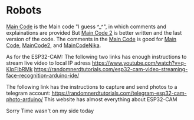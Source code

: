 # Robots
[Main Code](https://github.com/AbdelrahmanEnan/Robots/MainCode) is the Main code "I guess ^_^", in which comments and explainations are provided
But [Main Code 2](https://github.com/AbdelrahmanEnan/Robots/MainCode2) is better written and the last version of the code.
The comments in the [Main Code](https://github.com/AbdelrahmanEnan/Robots/MainCode) is good for [Main Code](https://github.com/AbdelrahmanEnan/Robots/MainCode), [MainCode2](https://github.com/AbdelrahmanEnan/Robots/MainCode2), and [MainCodeNika](https://github.com/AbdelrahmanEnan/Robots/MainCodeNika).


As for the ESP32-CAM:
The following two links has enough instructions to stream live video to local IP adress 
https://www.youtube.com/watch?v=q-KIpFIbRMk
https://randomnerdtutorials.com/esp32-cam-video-streaming-face-recognition-arduino-ide/

The following link has the instructions to capture and send photos to a telegram account:
https://randomnerdtutorials.com/telegram-esp32-cam-photo-arduino/
This website has almost everything about ESP32-CAM 


Sorry Time wasn't on my side today 
